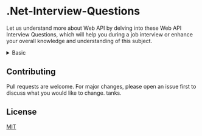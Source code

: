 # .Net-Interview-Questions

Let us understand more about Web API by delving into these Web API Interview Questions, which will help you during a job interview or enhance your overall knowledge and understanding of this subject.


<details>
  <summary >
    Basic    
  </summary>

## 1. What are the main return types supported in Web API?
It does not have any specific data type. It can return data of any type depending upon the business requirement. There are many HTTP methods like GET, POST, PUT, etc., which can return data in different formats depending upon the use case. 
* Void – It will return empty content
* HttpResponseMessage – It will convert the response to an HTTP message.
* IHttpActionResult – internally calls ExecuteAsync to create an HttpResponseMessage
* Other types – You can write the serialized return value into the response body


## 2. How do we limit access to methods with an HTTP verb in Web API?
An attribute has to be added/
* HttpGet
* HttpPost
* HttpDelete
* HttpPut


## 3. How can we register exception filter from the action?
We can register exception filter from action using following code:
```
[NotImplExceptionFilter]
public TestCustomer GetMyTestCustomer(int custid)
{
}
```
Or you can register exception filter globally using following code:
```
GlobalConfiguration.Configuration.Filters.Add (new MyTestCustomerStore.NotImplExceptionFilterAttribute());
```
[More Info.](https://learn.microsoft.com/en-us/aspnet/web-api/overview/error-handling/exception-handling)
</details>

## Contributing

Pull requests are welcome. For major changes, please open an issue first
to discuss what you would like to change. tanks.

## License

[MIT](https://choosealicense.com/licenses/mit/)


